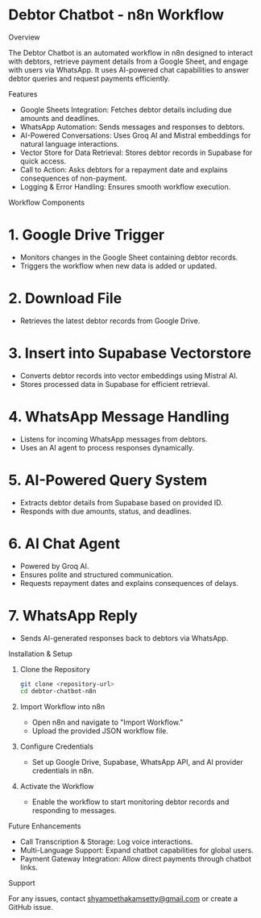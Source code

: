 # Debtor Chatbot - n8n Workflow

 Overview

The Debtor Chatbot is an automated workflow in n8n designed to interact with debtors, retrieve payment details from a Google Sheet, and engage with users via WhatsApp. It uses AI-powered chat capabilities to answer debtor queries and request payments efficiently.

 Features

- Google Sheets Integration: Fetches debtor details including due amounts and deadlines.
- WhatsApp Automation: Sends messages and responses to debtors.
- AI-Powered Conversations: Uses Groq AI and Mistral embeddings for natural language interactions.
- Vector Store for Data Retrieval: Stores debtor records in Supabase for quick access.
- Call to Action: Asks debtors for a repayment date and explains consequences of non-payment.
- Logging & Error Handling: Ensures smooth workflow execution.

 Workflow Components

# 1. Google Drive Trigger

- Monitors changes in the Google Sheet containing debtor records.
- Triggers the workflow when new data is added or updated.

# 2. Download File

- Retrieves the latest debtor records from Google Drive.

# 3. Insert into Supabase Vectorstore

- Converts debtor records into vector embeddings using Mistral AI.
- Stores processed data in Supabase for efficient retrieval.

# 4. WhatsApp Message Handling

- Listens for incoming WhatsApp messages from debtors.
- Uses an AI agent to process responses dynamically.

# 5. AI-Powered Query System

- Extracts debtor details from Supabase based on provided ID.
- Responds with due amounts, status, and deadlines.

# 6. AI Chat Agent

- Powered by Groq AI.
- Ensures polite and structured communication.
- Requests repayment dates and explains consequences of delays.

# 7. WhatsApp Reply

- Sends AI-generated responses back to debtors via WhatsApp.

 Installation & Setup

1. Clone the Repository

   ```sh
   git clone <repository-url>
   cd debtor-chatbot-n8n
   ```

2. Import Workflow into n8n

   - Open n8n and navigate to "Import Workflow."
   - Upload the provided JSON workflow file.

3. Configure Credentials

   - Set up Google Drive, Supabase, WhatsApp API, and AI provider credentials in n8n.

4. Activate the Workflow

   - Enable the workflow to start monitoring debtor records and responding to messages.

 Future Enhancements

- Call Transcription & Storage: Log voice interactions.
- Multi-Language Support: Expand chatbot capabilities for global users.
- Payment Gateway Integration: Allow direct payments through chatbot links.

 Support

For any issues, contact shyampethakamsetty@gmail.com or create a GitHub issue.
